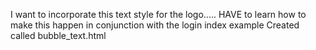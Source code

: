 I want to incorporate this text style for the logo..... HAVE to learn how to make this happen in conjunction with the login index example Created called bubble_text.html
